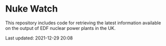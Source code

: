 # Nuke Watch

This repository includes code for retrieving the latest information available on the output of EDF nuclear power plants in the UK.

Last updated: 2021-12-29 20:08